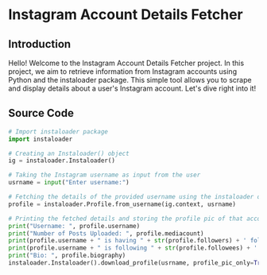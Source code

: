 # Instagram Account Details Fetcher

## Introduction
Hello! Welcome to the Instagram Account Details Fetcher project. In this project, we aim to retrieve information from Instagram accounts using Python and the instaloader package. This simple tool allows you to scrape and display details about a user's Instagram account. Let's dive right into it!

## Source Code
```python
# Import instaloader package
import instaloader

# Creating an Instaloader() object
ig = instaloader.Instaloader()

# Taking the Instagram username as input from the user
usrname = input("Enter username:")

# Fetching the details of the provided username using the instaloader object
profile = instaloader.Profile.from_username(ig.context, usrname)

# Printing the fetched details and storing the profile pic of that account
print("Username: ", profile.username)
print("Number of Posts Uploaded: ", profile.mediacount)
print(profile.username + " is having " + str(profile.followers) + ' followers.')
print(profile.username + " is following " + str(profile.followees) + ' people')
print("Bio: ", profile.biography)
instaloader.Instaloader().download_profile(usrname, profile_pic_only=True)
